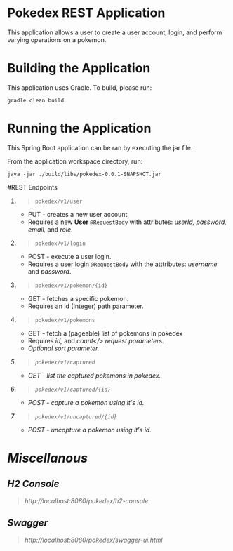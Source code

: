 # Pokedex REST Application 
This application allows a user to create a user account, login, and perform varying operations on a pokemon.

# Building the Application

This application uses Gradle. To build, please run:

`gradle clean build` 

# Running the Application

This Spring Boot application can be ran by executing the jar file.

From the application workspace directory, run:

`java -jar ./build/libs/pokedex-0.0.1-SNAPSHOT.jar`

#REST Endpoints

1. > `pokedex/v1/user`
    - PUT - creates a new user account.
    - Requires a new <b>User</b> `@RequestBody` with attributes: <i>userId, password, email,</i> and <i>role</i>.
   
2. >`pokedex/v1/login`
    - POST - execute a user login.
    - Requires a user login `@RequestBody` with the atttributes: <i>username</i> and <i>password</i>.
   
3. > `pokedex/v1/pokemon/{id}`
    - GET - fetches a specific pokemon.
    - Requires an id (Integer) path parameter.

4. > `pokedex/v1/pokemons`
    - GET - fetch a (pageable) list of pokemons in pokedex
    - Requires <i>id,</i> and <i>count</> request parameters.
    - Optional <i>sort</i> parameter.
   
5. > `pokedex/v1/captured`
    - GET - list the captured pokemons in pokedex.
   
6. > `pokedex/v1/captured/{id}`
    - POST - capture a pokemon using it's id.

7. > `pokedex/v1/uncaptured/{id}`
    - POST - uncapture a pokemon using it's id.

# Miscellanous

## H2 Console
 > http://localhost:8080/pokedex/h2-console

## Swagger
 > http://localhost:8080/pokedex/swagger-ui.html
